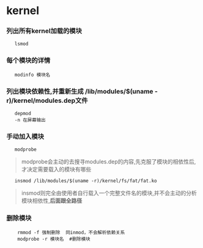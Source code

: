 # kernel

### 列出所有kernel加载的模块
```
   lsmod
```

### 每个模块的详情
```
   modinfo 模块名
```

### 列出模块依赖性,并重新生成 /lib/modules/$(uname -r)/kernel/modules.dep文件
```
   depmod
   -n 在屏幕输出
```
### 手动加入模块
```
   modprobe
```
> modprobe会主动的去搜寻modules.dep的内容,先克服了模块的相依性后,才决定需要载入的模块有哪些

```
   insmod /lib/modules/$(uname -r)/kernel/fs/fat/fat.ko
```
> insmod则完全由使用者自行载入一个完整文件名的模块,并不会主动的分析模块相依性,**后面跟全路径**

### 删除模块
```
    rmmod -f 强制删除  同inmod，不会解析依赖关系
    modprobe -r 模块名  #删除模块
```
